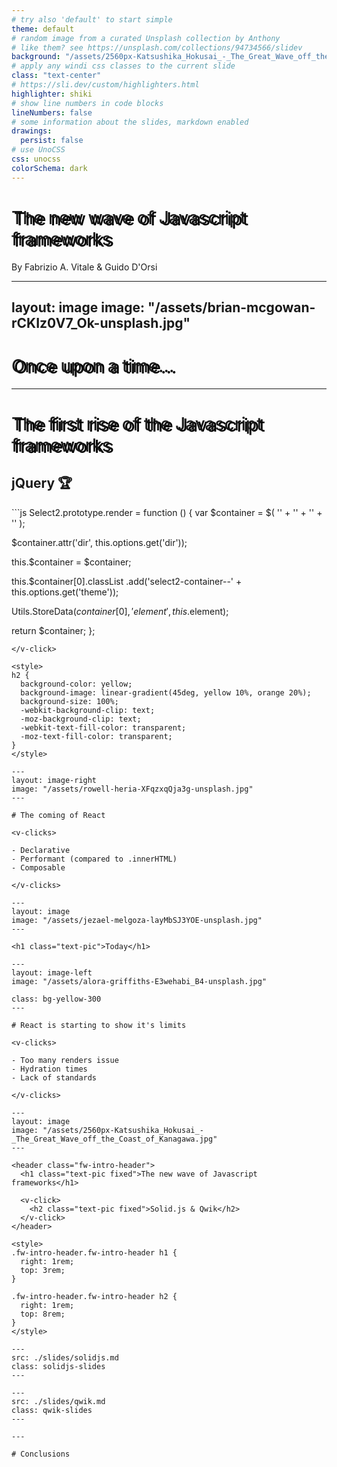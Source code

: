 ```yaml
---
# try also 'default' to start simple
theme: default
# random image from a curated Unsplash collection by Anthony
# like them? see https://unsplash.com/collections/94734566/slidev
background: "/assets/2560px-Katsushika_Hokusai_-_The_Great_Wave_off_the_Coast_of_Kanagawa.jpg"
# apply any windi css classes to the current slide
class: "text-center"
# https://sli.dev/custom/highlighters.html
highlighter: shiki
# show line numbers in code blocks
lineNumbers: false
# some information about the slides, markdown enabled
drawings:
  persist: false
# use UnoCSS
css: unocss
colorSchema: dark
---
```


# The new wave of Javascript frameworks

<style>
h1 {
  font-weight: 500;
  text-shadow: 4px 2px black;
}
</style>


<p class="text-pic">By Fabrizio A. Vitale & Guido D'Orsi</p>

---
layout: image
image: "/assets/brian-mcgowan-rCKIz0V7_Ok-unsplash.jpg"
---

<h1 class="text-pic fixed">Once upon a time...</h1>

<style>
h1 {
  right: 2rem;
}
</style>


---

# The first rise of the Javascript frameworks

<v-click>

## jQuery 🏆

</v-click>

<v-click>
```js
Select2.prototype.render = function () {
  var $container = $(
    '<span class="select2 select2-container">' +
      '<span class="selection"></span>' +
      '<span class="dropdown-wrapper" aria-hidden="true"></span>' +
    '</span>'
  );

  $container.attr('dir', this.options.get('dir'));

  this.$container = $container;

  this.$container[0].classList
    .add('select2-container--' + this.options.get('theme'));

  Utils.StoreData($container[0], 'element', this.$element);

  return $container;
};
```
</v-click>

<style>
h2 {
  background-color: yellow;
  background-image: linear-gradient(45deg, yellow 10%, orange 20%);
  background-size: 100%;
  -webkit-background-clip: text;
  -moz-background-clip: text;
  -webkit-text-fill-color: transparent;
  -moz-text-fill-color: transparent;
}
</style>

---
layout: image-right
image: "/assets/rowell-heria-XFqzxqQja3g-unsplash.jpg"
---

# The coming of React

<v-clicks>

- Declarative
- Performant (compared to .innerHTML)
- Composable

</v-clicks>

---
layout: image
image: "/assets/jezael-melgoza-layMbSJ3YOE-unsplash.jpg"
---

<h1 class="text-pic">Today</h1>

---
layout: image-left
image: "/assets/alora-griffiths-E3wehabi_B4-unsplash.jpg"

class: bg-yellow-300
---

# React is starting to show it's limits

<v-clicks>

- Too many renders issue
- Hydration times
- Lack of standards

</v-clicks>

---
layout: image
image: "/assets/2560px-Katsushika_Hokusai_-_The_Great_Wave_off_the_Coast_of_Kanagawa.jpg"
---

<header class="fw-intro-header">
  <h1 class="text-pic fixed">The new wave of Javascript frameworks</h1>
  
  <v-click>
    <h2 class="text-pic fixed">Solid.js & Qwik</h2> 
  </v-click>
</header>

<style>
.fw-intro-header.fw-intro-header h1 {
  right: 1rem;
  top: 3rem;
}

.fw-intro-header.fw-intro-header h2 {
  right: 1rem;
  top: 8rem;
}
</style>

---
src: ./slides/solidjs.md
class: solidjs-slides
---

---
src: ./slides/qwik.md
class: qwik-slides
---

---

# Conclusions
